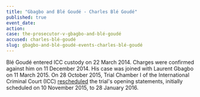 ```yaml
---
title: "Gbagbo and Blé Goudé - Charles Blé Goudé"
published: true
event_date:
action:
case: the-prosecutor-v-gbagbo-and-blé-goudé
accused: charles-blé-goudé
slug: gbagbo-and-blé-goudé-events-charles-blé-goudé
---
```


Blé Goudé entered ICC custody on 22 March 2014. Charges were confirmed against him on 11 December 2014. His case was joined with Laurent Gbagbo on 11 March 2015. On 28 October 2015, Trial Chamber I of the International Criminal Court (ICC) [rescheduled](https://www.icc-cpi.int/iccdocs/doc/doc2130650.pdf) the trial's opening statements, initially scheduled on 10 November 2015, to 28 January 2016.

